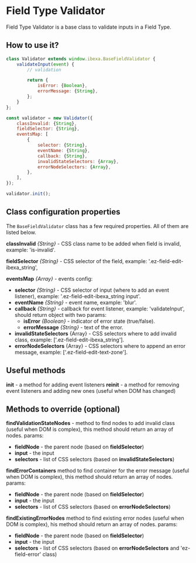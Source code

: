 # Field Type Validator

Field Type Validator is a base class to validate inputs in a Field Type.

## How to use it?

```javascript
class Validator extends window.ibexa.BaseFieldValidator {
    validateInput(event) {
        // validation

        return {
            isError: {Boolean},
            errorMessage: {String},
        };
    }
};

const validator = new Validator({
    classInvalid: {String},
    fieldSelector: {String},
    eventsMap: [
        {
            selector: {String},
            eventName: {String},
            callback: {String},
            invalidStateSelectors: {Array},
            errorNodeSelectors: {Array},
        },
    ],
});

validator.init();
```

## Class configuration properties

The `BaseFieldValidator` class has a few required properties. All of them are listed below.

**classInvalid** _{String}_ - CSS class name to be added when field is invalid, example: 'is-invalid'.

**fieldSelector** _{String}_ - CSS selector of the field, example: '.ez-field-edit-ibexa_string',

**eventsMap** _{Array}_  - events config:
- **selector** _{String}_ - CSS selector of input (where to add an event listener), example: '.ez-field-edit-ibexa_string input'.
- **eventName** _{String}_ - event name, example: 'blur'.
- **callback** _{String}_ - callback for event listener, example: 'validateInput', should return object with two params:
    - **isError** _{Boolean}_ - indicator of error state (true/false).
    - **errorMessage** _{String}_ - text of the error.
- **invalidStateSelectors** {Array} - CSS selectors where to add invalid class, example: ['.ez-field-edit-ibexa_string'].
- **errorNodeSelectors** {Array} - CSS selectors where to append an error message, example: ['.ez-field-edit-text-zone'].

## Useful methods

**init** - a method for adding event listeners
**reinit** - a method for removing event listeners and adding new ones (useful when DOM has changed)

## Methods to override (optional)

**findValidationStateNodes** - method to find nodes to add invalid class (useful when DOM is complex), this method should return an array of nodes. params:
- **fieldNode** - the parent node (based on **fieldSelector**)
- **input** - the input
- **selectors** - list of CSS selectors (based on **invalidStateSelectors**)

**findErrorContainers** method to find container for the error message (useful when DOM is complex), this method should return an array of nodes. params:
- **fieldNode** - the parent node (based on **fieldSelector**)
- **input** - the input
- **selectors** - list of CSS selectors (based on **errorNodeSelectors**)

**findExistingErrorNodes** method to find existing error nodes (useful when DOM is complex), his method should return an array of nodes. params:
- **fieldNode** - the parent node (based on **fieldSelector**)
- **input** - the input
- **selectors** - list of CSS selectors (based on **errorNodeSelectors** and 'ez-field-error' class)
